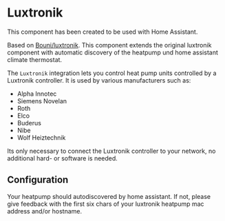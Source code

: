 # Luxtronik

This component has been created to be used with Home Assistant.

Based on [Bouni/luxtronik](https://github.com/Bouni/luxtronik). This component extends the original luxtronik component with automatic discovery of the heatpump und home assistant climate thermostat.

The `Luxtronik` integration lets you control heat pump units controlled by a Luxtronik controller. It is used by various manufacturers such as:

- Alpha Innotec
- Siemens Novelan
- Roth
- Elco
- Buderus
- Nibe
- Wolf Heiztechnik

Its only necessary to connect the Luxtronik controller to your network, no additional hard- or software is needed.

## Configuration
Your heatpump should autodiscovered by home assistant.
If not, please give feedback with the first six chars of your luxtronik heatpump mac address and/or hostname.
